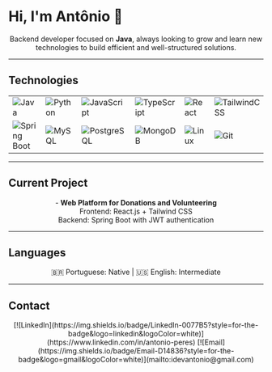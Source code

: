 # Hi, I'm Antônio 👋

<p align="center">
Backend developer focused on <b>Java</b>, always looking to grow and learn new technologies to build efficient and well-structured solutions.
</p>

---

## Technologies

<p align="center">
<table align="center">
<tr>
<td><img src="https://img.shields.io/badge/Java-ED8B00?style=for-the-badge&logo=openjdk&logoColor=white" alt="Java"></td>
<td><img src="https://img.shields.io/badge/Python-3776AB?style=for-the-badge&logo=python&logoColor=white" alt="Python"></td>
<td><img src="https://img.shields.io/badge/JavaScript-F7DF1E?style=for-the-badge&logo=javascript&logoColor=black" alt="JavaScript"></td>
<td><img src="https://img.shields.io/badge/TypeScript-3178C6?style=for-the-badge&logo=typescript&logoColor=white" alt="TypeScript"></td>
<td><img src="https://img.shields.io/badge/React-20232A?style=for-the-badge&logo=react&logoColor=61DAFB" alt="React"></td>
<td><img src="https://img.shields.io/badge/TailwindCSS-38B2AC?style=for-the-badge&logo=tailwind-css&logoColor=white" alt="TailwindCSS"></td>
<td><img src="https://img.shields.io/badge/Bootstrap-563D7C?style=for-the-badge&logo=bootstrap&logoColor=white" alt="Bootstrap"></td>
</tr>
<tr>
<td><img src="https://img.shields.io/badge/Spring%20Boot-6DB33F?style=for-the-badge&logo=springboot&logoColor=white" alt="Spring Boot"></td>
<td><img src="https://img.shields.io/badge/MySQL-005C84?style=for-the-badge&logo=mysql&logoColor=white" alt="MySQL"></td>
<td><img src="https://img.shields.io/badge/PostgreSQL-316192?style=for-the-badge&logo=postgresql&logoColor=white" alt="PostgreSQL"></td>
<td><img src="https://img.shields.io/badge/MongoDB-4EA94B?style=for-the-badge&logo=mongodb&logoColor=white" alt="MongoDB"></td>
<td><img src="https://img.shields.io/badge/Linux-FCC624?style=for-the-badge&logo=linux&logoColor=black" alt="Linux"></td>
<td><img src="https://img.shields.io/badge/Git-F05032?style=for-the-badge&logo=git&logoColor=white" alt="Git"></td>
<td><img src="https://img.shields.io/badge/Docker-2496ED?style=for-the-badge&logo=docker&logoColor=white" alt="Docker"></td>
</tr>
</table>
</p>

---

## Current Project
<p align="center">
- <b>Web Platform for Donations and Volunteering</b><br>
Frontend: React.js + Tailwind CSS<br>
Backend: Spring Boot with JWT authentication
</p>

---

## Languages
<p align="center">
🇧🇷 Portuguese: Native | 🇺🇸 English: Intermediate
</p>

---

## Contact
<p align="center">
[![LinkedIn](https://img.shields.io/badge/LinkedIn-0077B5?style=for-the-badge&logo=linkedin&logoColor=white)](https://www.linkedin.com/in/antonio-peres) 
[![Email](https://img.shields.io/badge/Email-D14836?style=for-the-badge&logo=gmail&logoColor=white)](mailto:idevantonio@gmail.com)
</p>
